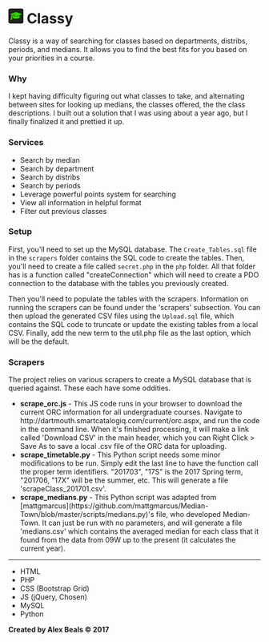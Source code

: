 # <img src="/images/favicons/android-chrome-192x192.png?raw=true" width="30" alt="Logo"/> Classy
Classy is a way of searching for classes based on departments, distribs, periods, and medians. It allows you to find the best fits for you based on your priorities in a course.

### Why
I kept having difficulty figuring out what classes to take, and alternating between sites for looking up medians, the classes offered, the the class descriptions.  I built out a solution that I was using about a year ago, but I finally finalized it and prettied it up.

### Services
* Search by median
* Search by department
* Search by distribs
* Search by periods
* Leverage powerful points system for searching
* View all information in helpful format
* Filter out previous classes

### Setup
First, you'll need to set up the MySQL database.  The `Create_Tables.sql` file in the `scrapers` folder contains the SQL code to create the tables.  Then, you'll need to create a file called `secret.php` in the `php` folder.  All that folder has is a function called "createConnection" which will need to create a PDO connection to the database with the tables you previously created.

Then you'll need to populate the tables with the scrapers.  Information on running the scrapers can be found under the 'scrapers' subsection.  You can then upload the generated CSV files using the `Upload.sql` file, which contains the SQL code to truncate or update the existing tables from a local CSV.  Finally, add the new term to the util.php file as the last option, which will be the default.

### Scrapers
The project relies on various scrapers to create a MySQL database that is queried against.  These each have some oddities.

<ul>
  <li>
    <b>scrape_orc.js</b> - This JS code runs in your browser to download the current ORC information for all undergraduate courses.  Navigate to http://dartmouth.smartcatalogiq.com/current/orc.aspx, and run the code in the command line.  When it's finished processing, it will make a link called 'Download CSV' in the main header, which you can Right Click > Save As to save a local .csv file of the ORC data for uploading.
  </li>
  <li>
    <b>scrape_timetable.py</b> - This Python script needs some minor modifications to be run.  Simply edit the last line to have the function call the proper term identifiers.  "201703", "17S" is the 2017 Spring term, "201706, "17X" will be the summer, etc.  This will generate a file 'scrapeClass_201701.csv'.
  </li>
  <li>
    <b>scrape_medians.py</b> - This Python script was adapted from [mattgmarcus](https://github.com/mattgmarcus/Median-Town/blob/master/scripts/medians.py)'s file, who developed Median-Town.  It can just be run with no parameters, and will generate a file 'medians.csv' which contains the averaged median for each class that it found from the data from 09W up to the present (it calculates the current year).
  </li>
</ul>

---

* HTML
* PHP
* CSS (Bootstrap Grid)
* JS (jQuery, Chosen)
* MySQL
* Python

**Created by Alex Beals © 2017**

